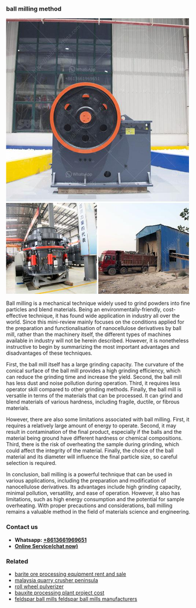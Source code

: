 <h3>ball milling method</h3><img src='1702952898.jpg' alt=''><p>Ball milling is a mechanical technique widely used to grind powders into fine particles and blend materials. Being an environmentally-friendly, cost-effective technique, it has found wide application in industry all over the world. Since this mini-review mainly focuses on the conditions applied for the preparation and functionalisation of nanocellulose derivatives by ball mill, rather than the machinery itself, the different types of machines available in industry will not be herein described. However, it is nonetheless instructive to begin by summarizing the most important advantages and disadvantages of these techniques.</p><p>First, the ball mill itself has a large grinding capacity. The curvature of the conical surface of the ball mill provides a high grinding efficiency, which can reduce the grinding time and increase the yield. Second, the ball mill has less dust and noise pollution during operation. Third, it requires less operator skill compared to other grinding methods. Finally, the ball mill is versatile in terms of the materials that can be processed. It can grind and blend materials of various hardness, including fragile, ductile, or fibrous materials.</p><p>However, there are also some limitations associated with ball milling. First, it requires a relatively large amount of energy to operate. Second, it may result in contamination of the final product, especially if the balls and the material being ground have different hardness or chemical compositions. Third, there is the risk of overheating the sample during grinding, which could affect the integrity of the material. Finally, the choice of the ball material and its diameter will influence the final particle size, so careful selection is required.</p><p>In conclusion, ball milling is a powerful technique that can be used in various applications, including the preparation and modification of nanocellulose derivatives. Its advantages include high grinding capacity, minimal pollution, versatility, and ease of operation. However, it also has limitations, such as high energy consumption and the potential for sample overheating. With proper precautions and considerations, ball milling remains a valuable method in the field of materials science and engineering.</p><h3>Contact us</h3><ul><li><strong>Whatsapp:&nbsp;<a href="https://wa.me/8613661969651">+8613661969651</a></strong></li><li><a href="https://swt.shibang-china.com/?git&amp;zhl&amp;ball milling method"><strong>Online Service(chat now)</strong></a></li></ul><h3>Related</h3><ul><li><a href='barite ore processing equipment rent and sale.md'>barite ore processing equipment rent and sale</a></li><li><a href='malaysia quarry crusher peninsula.md'>malaysia quarry crusher peninsula</a></li><li><a href='roll wheel pulverizer.md'>roll wheel pulverizer</a></li><li><a href='bauxite processing plant project cost.md'>bauxite processing plant project cost</a></li><li><a href='feldspar ball mills feldspar ball mills manufacturers.md'>feldspar ball mills feldspar ball mills manufacturers</a></li></ul>
